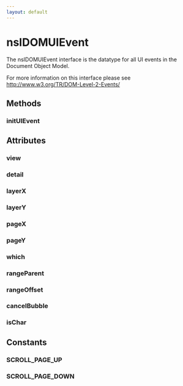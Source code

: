 ```yaml
---
layout: default
---
```


# nsIDOMUIEvent #

The nsIDOMUIEvent interface is the datatype for all UI events in the
Document Object Model.

For more information on this interface please see
http://www.w3.org/TR/DOM-Level-2-Events/


## Methods ##

### initUIEvent ###

## Attributes ##

### view ###

### detail ###

### layerX ###

### layerY ###

### pageX ###

### pageY ###

### which ###

### rangeParent ###

### rangeOffset ###

### cancelBubble ###

### isChar ###

## Constants ##

### SCROLL_PAGE_UP ###

### SCROLL_PAGE_DOWN ###
